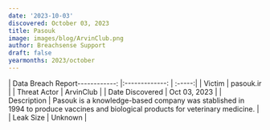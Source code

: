 ```yaml
---
date: '2023-10-03'
discovered: October 03, 2023
title: Pasouk
image: images/blog/ArvinClub.png
author: Breachsense Support
draft: false
yearmonths: 2023/october
---
```


| Data Breach Report------------:     |:-------------:    | :-----:|
| Victim      | pasouk.ir      | 
| Threat Actor      | ArvinClub      | 
| Date Discovered      | Oct 03, 2023      | 
| Description      | Pasouk is a knowledge-based company was stablished in 1994 to produce vaccines and biological products for veterinary medicine.      | 
| Leak Size      | Unknown      | 

